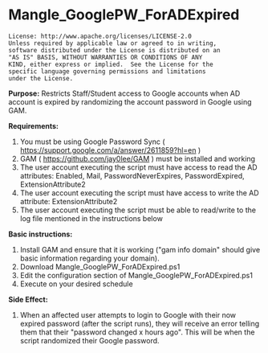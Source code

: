 # Mangle_GooglePW_ForADExpired

    License: http://www.apache.org/licenses/LICENSE-2.0
    Unless required by applicable law or agreed to in writing,
    software distributed under the License is distributed on an
    "AS IS" BASIS, WITHOUT WARRANTIES OR CONDITIONS OF ANY
    KIND, either express or implied.  See the License for the
    specific language governing permissions and limitations
    under the License.

**Purpose:**
Restricts Staff/Student access to Google accounts when AD account is expired by randomizing the account password in Google using GAM.

**Requirements:**
1. You must be using Google Password Sync ( https://support.google.com/a/answer/2611859?hl=en )
2. GAM ( https://github.com/jay0lee/GAM ) must be installed and working
3. The user account executing the script must have access to read the AD attributes: Enabled, Mail, PasswordNeverExpires, PasswordExpired, ExtensionAttribute2
4. The user account executing the script must have access to write the AD attribute: ExtensionAttribute2
5. The user account executing the script must be able to read/write to the log file mentioned in the instructions below

**Basic instructions:**
1. Install GAM and ensure that it is working ("gam info domain" should give basic information regarding your domain).
2. Download Mangle_GooglePW_ForADExpired.ps1
3. Edit the configuration section of Mangle_GooglePW_ForADExpired.ps1
4. Execute on your desired schedule

**Side Effect:**
1. When an affected user attempts to login to Google with their now expired password (after the script runs), they will receive an error telling them that their "password changed x hours ago".  This will be when the script randomized their Google password.
